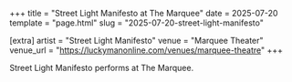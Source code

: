+++
title = "Street Light Manifesto at The Marquee"
date = 2025-07-20
template = "page.html"
slug = "2025-07-20-street-light-manifesto"

[extra]
artist = "Street Light Manifesto"
venue = "Marquee Theater"
venue_url = "https://luckymanonline.com/venues/marquee-theatre"
+++

Street Light Manifesto performs at The Marquee.
